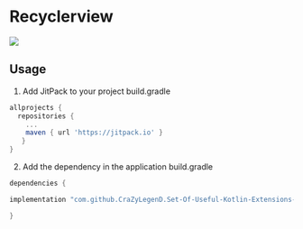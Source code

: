 # Recyclerview

[![](https://jitpack.io/v/CraZyLegenD/Set-Of-Useful-Kotlin-Extensions-and-Helpers.svg)](https://jitpack.io/#CraZyLegenD/Set-Of-Useful-Kotlin-Extensions-and-Helpers)


## Usage
1. Add JitPack to your project build.gradle

```gradle
allprojects {
  repositories {
    ...
    maven { url 'https://jitpack.io' }
   }
}
```

2. Add the dependency in the application build.gradle

```gradle
dependencies {

implementation "com.github.CraZyLegenD.Set-Of-Useful-Kotlin-Extensions-and-Helpers:recyclerview:$utilsVersion"

}
```
